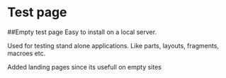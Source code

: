 # Test page

##Empty test page
Easy to install on a local server.  

Used for testing stand alone applications.
Like parts, layouts, fragments, macroes etc.

Added landing pages since its usefull on empty sites
